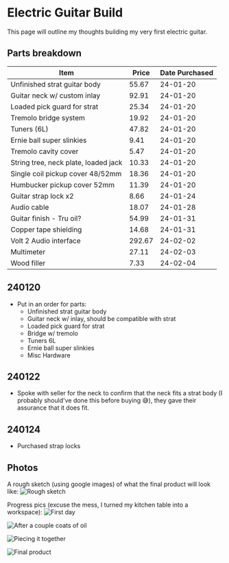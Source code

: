 # Electric Guitar Build

This page will outline my thoughts building my very first electric guitar.

## Parts breakdown

| Item                                  |  Price | Date Purchased |
|---------------------------------------|--------|----------------|
| Unfinished strat guitar body          |  55.67 | 24-01-20       |
| Guitar neck w/ custom inlay           |  92.91 | 24-01-20       |
| Loaded pick guard for strat           |  25.34 | 24-01-20       |
| Tremolo bridge system                 |  19.92 | 24-01-20       |
| Tuners (6L)                           |  47.82 | 24-01-20       |
| Ernie ball super slinkies             |   9.41 | 24-01-20       |
| Tremolo cavity cover                  |   5.47 | 24-01-20       |
| String tree, neck plate, loaded jack  |  10.33 | 24-01-20       |
| Single coil pickup cover 48/52mm      |  18.36 | 24-01-20       |
| Humbucker pickup cover 52mm           |  11.39 | 24-01-20       |
| Guitar strap lock x2                  |   8.66 | 24-01-24       |
| Audio cable                           |  18.07 | 24-01-28       |
| Guitar finish - Tru oil?              |  54.99 | 24-01-31       |
| Copper tape shielding                 |  14.68 | 24-01-31       |
| Volt 2 Audio interface                | 292.67 | 24-02-02       |
| Multimeter                            |  27.11 | 24-02-03       |
| Wood filler                           |   7.33 | 24-02-04       |



## 240120

- Put in an order for parts:<br>
    - Unfinished strat guitar body
    - Guitar neck w/ inlay, should be compatible with strat
    - Loaded pick guard for strat
    - Bridge w/ tremolo
    - Tuners 6L
    - Ernie ball super slinkies
    - Misc Hardware

## 240122

- Spoke with seller for the neck to confirm that the neck fits a strat body (I probably should've done this before buying 😅), they gave their assurance that it does fit.

## 240124

- Purchased strap locks

## Photos

A rough sketch (using google images) of what the final product will look like:
![Rough sketch](https://media.discordapp.net/attachments/1259711992847929372/1259712586946052157/image.png?ex=668cae45&is=668b5cc5&hm=65e1a6a23ff2a07d165e906301990ae180afadfb14bee4e299d5738ea775a354&=&format=webp&quality=lossless)

Progress pics (excuse the mess, I turned my kitchen table into a workspace):
![First day](https://media.discordapp.net/attachments/1259711992847929372/1259712964467101716/IMG_4924.png?ex=668cae9f&is=668b5d1f&hm=5075d4cdc44d0354394339e508891bf10ea93874775edf885bd3555375054c7c&=&format=webp&quality=lossless)

![After a couple coats of oil](https://media.discordapp.net/attachments/1259711992847929372/1259712965427335198/IMG_4938.jpg?ex=668cae9f&is=668b5d1f&hm=33d42f33006ab1bdde681538ce7377e31536e05e6b90f05d2e17e8f06529a654&=&format=webp&width=810&height=1080)

![Piecing it together](https://media.discordapp.net/attachments/1259711992847929372/1259712966706855977/IMG_4948.jpg?ex=668cae9f&is=668b5d1f&hm=cced43d1c282804f444b0db57c80a0513bb04e40c8893a737b96b51d25103915&=&format=webp&width=810&height=1080)

![Final product](https://media.discordapp.net/attachments/1259711992847929372/1259712967696715866/IMG_4965.jpg?ex=668cae9f&is=668b5d1f&hm=c1d2371c0c5425d3d0e07371235dfe4954f466fb9bdad10e3cb1fa1d89768027&=&format=webp&width=810&height=1080)